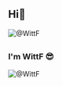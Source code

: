 ## Hi👋

<img src="https://count.wittf.site/get/@WittF?theme=rule34" alt="@WittF" />

##

### I'm WittF 😎

<img src="https://rs.wittf.top/api?username=WittF&cc=FFFFFF&tc=808080&ic=000000&bc=FFFFFF" alt="@WittF" /> 

##
